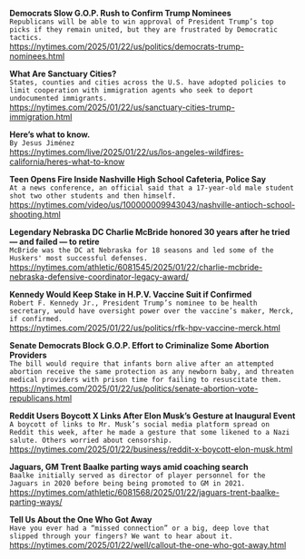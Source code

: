 **Democrats Slow G.O.P. Rush to Confirm Trump Nominees**\
`Republicans will be able to win approval of President Trump’s top picks if they remain united, but they are frustrated by Democratic tactics.`\
https://nytimes.com/2025/01/22/us/politics/democrats-trump-nominees.html

**What Are Sanctuary Cities?**\
`States, counties and cities across the U.S. have adopted policies to limit cooperation with immigration agents who seek to deport undocumented immigrants.`\
https://nytimes.com/2025/01/22/us/sanctuary-cities-trump-immigration.html

**Here’s what to know.**\
`By Jesus Jiménez`\
https://nytimes.com/live/2025/01/22/us/los-angeles-wildfires-california/heres-what-to-know

**Teen Opens Fire Inside Nashville High School Cafeteria, Police Say**\
`At a news conference, an official said that a 17-year-old male student shot two other students and then himself.`\
https://nytimes.com/video/us/100000009943043/nashville-antioch-school-shooting.html

**Legendary Nebraska DC Charlie McBride honored 30 years after he tried — and failed — to retire**\
`McBride was the DC at Nebraska for 18 seasons and led some of the Huskers' most successful defenses.`\
https://nytimes.com/athletic/6081545/2025/01/22/charlie-mcbride-nebraska-defensive-coordinator-legacy-award/

**Kennedy Would Keep Stake in H.P.V. Vaccine Suit if Confirmed**\
`Robert F. Kennedy Jr., President Trump’s nominee to be health secretary, would have oversight power over the vaccine’s maker, Merck, if confirmed.`\
https://nytimes.com/2025/01/22/us/politics/rfk-hpv-vaccine-merck.html

**Senate Democrats Block G.O.P. Effort to Criminalize Some Abortion Providers**\
`The bill would require that infants born alive after an attempted abortion receive the same protection as any newborn baby, and threaten medical providers with prison time for failing to resuscitate them.`\
https://nytimes.com/2025/01/22/us/politics/senate-abortion-vote-republicans.html

**Reddit Users Boycott X Links After Elon Musk’s Gesture at Inaugural Event**\
`A boycott of links to Mr. Musk’s social media platform spread on Reddit this week, after he made a gesture that some likened to a Nazi salute. Others worried about censorship.`\
https://nytimes.com/2025/01/22/business/reddit-x-boycott-elon-musk.html

**Jaguars, GM Trent Baalke parting ways amid coaching search**\
`Baalke initially served as director of player personnel for the Jaguars in 2020 before being being promoted to GM in 2021.`\
https://nytimes.com/athletic/6081568/2025/01/22/jaguars-trent-baalke-parting-ways/

**Tell Us About the One Who Got Away**\
`Have you ever had a “missed connection” or a big, deep love that slipped through your fingers? We want to hear about it.`\
https://nytimes.com/2025/01/22/well/callout-the-one-who-got-away.html

